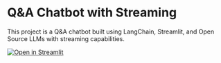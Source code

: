 # Q&A Chatbot with Streaming
This project is a Q&A chatbot built using LangChain, Streamlit, and Open Source LLMs with streaming capabilities.

[![Open in Streamlit](https://static.streamlit.io/badges/streamlit_badge_black_white.svg)](https://amarsingh1014-qna-with-streaming-app-tqpkuo.streamlit.app/)
